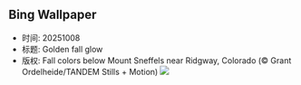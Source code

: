 ## Bing Wallpaper
- 时间: 20251008
- 标题: Golden fall glow
- 版权: Fall colors below Mount Sneffels near Ridgway, Colorado (© Grant Ordelheide/TANDEM Stills + Motion)
![](https://cn.bing.com/th?id=OHR.RidgwayAspens_EN-US0136548884_UHD.jpg&rf=LaDigue_UHD.jpg&pid=hp&w=3840&h=2160&rs=1&c=4)
